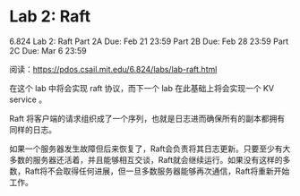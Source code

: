 # Lab 2: Raft

6.824 Lab 2: Raft
Part 2A Due: Feb 21 23:59
Part 2B Due: Feb 28 23:59
Part 2C Due: Mar 6 23:59

阅读：https://pdos.csail.mit.edu/6.824/labs/lab-raft.html

在这个 lab 中将会实现 raft 协议，而下一个 lab 在此基础上将会实现一个 KV service 。

Raft 将客户端的请求组织成了一个序列，也就是日志进而确保所有的副本都拥有同样的日志。

如果一个服务器发生故障但后来恢复了，Raft会负责将其日志更新。只要至少有大多数的服务器还活着，并且能够相互交谈，Raft就会继续运行。如果没有这样的多数，Raft将不会取得任何进展，但一旦多数服务器能够再次通信，Raft将重新开始工作。


